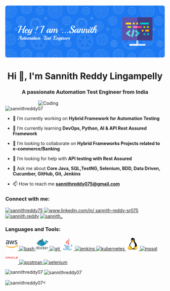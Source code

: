 
![Header](./github-header-image.png)

<h1 align="center">Hi 👋, I'm Sannith Reddy Lingampelly</h1>
<h3 align="center">A passionate Automation Test Engineer from India</h3>
<img align="right" alt="Coding" width="400" src="https://miro.medium.com/v2/resize:fit:1358/1*URVbNQirYASEkRkZPRSv4A.gif">

<p align="left"> <img src="https://komarev.com/ghpvc/?username=sannithreddy07&label=Profile%20views&color=0e75b6&style=flat" alt="sannithreddy07" /> </p>

- 🔭 I’m currently working on **Hybrid Framework for Automation Testing**

- 🌱 I’m currently learning **DevOps, Python, AI & API Rest Assured Framework**

- 👯 I’m looking to collaborate on **Hybrid Frameworks Projects related to e-commerce/Banking**

- 🤝 I’m looking for help with **API testing with Rest Assured**

- 💬 Ask me about **Core Java, SQL,TestNG, Selenium, BDD, Data Driven, Cucumber, GitHub, Git, Jenkins**

- 📫 How to reach me **sannithreddy075@gmail.com**

<h3 align="left">Connect with me:</h3>
<p align="left">
<a href="https://twitter.com/sannithreddy75" target="blank"><img align="center" src="https://raw.githubusercontent.com/rahuldkjain/github-profile-readme-generator/master/src/images/icons/Social/twitter.svg" alt="sannithreddy75" height="30" width="40" /></a>
<a href="https://linkedin.com/in/www.linkedin.com/in/ sannith-reddy-sr075" target="blank"><img align="center" src="https://raw.githubusercontent.com/rahuldkjain/github-profile-readme-generator/master/src/images/icons/Social/linked-in-alt.svg" alt="www.linkedin.com/in/ sannith-reddy-sr075" height="30" width="40" /></a>
<a href="https://fb.com/sannith.reddy" target="blank"><img align="center" src="https://raw.githubusercontent.com/rahuldkjain/github-profile-readme-generator/master/src/images/icons/Social/facebook.svg" alt="sannith.reddy" height="30" width="40" /></a>
<a href="https://instagram.com/sannith_" target="blank"><img align="center" src="https://raw.githubusercontent.com/rahuldkjain/github-profile-readme-generator/master/src/images/icons/Social/instagram.svg" alt="sannith_" height="30" width="40" /></a>
</p>

<h3 align="left">Languages and Tools:</h3>
<p align="left"> <a href="https://aws.amazon.com" target="_blank" rel="noreferrer"> <img src="https://raw.githubusercontent.com/devicons/devicon/master/icons/amazonwebservices/amazonwebservices-original-wordmark.svg" alt="aws" width="40" height="40"/> </a> <a href="https://www.gnu.org/software/bash/" target="_blank" rel="noreferrer"> <img src="https://www.vectorlogo.zone/logos/gnu_bash/gnu_bash-icon.svg" alt="bash" width="40" height="40"/> </a> <a href="https://www.docker.com/" target="_blank" rel="noreferrer"> <img src="https://raw.githubusercontent.com/devicons/devicon/master/icons/docker/docker-original-wordmark.svg" alt="docker" width="40" height="40"/> </a> <a href="https://git-scm.com/" target="_blank" rel="noreferrer"> <img src="https://www.vectorlogo.zone/logos/git-scm/git-scm-icon.svg" alt="git" width="40" height="40"/> </a> <a href="https://www.java.com" target="_blank" rel="noreferrer"> <img src="https://raw.githubusercontent.com/devicons/devicon/master/icons/java/java-original.svg" alt="java" width="40" height="40"/> </a> <a href="https://www.jenkins.io" target="_blank" rel="noreferrer"> <img src="https://www.vectorlogo.zone/logos/jenkins/jenkins-icon.svg" alt="jenkins" width="40" height="40"/> </a> <a href="https://kubernetes.io" target="_blank" rel="noreferrer"> <img src="https://www.vectorlogo.zone/logos/kubernetes/kubernetes-icon.svg" alt="kubernetes" width="40" height="40"/> </a> <a href="https://www.linux.org/" target="_blank" rel="noreferrer"> <img src="https://raw.githubusercontent.com/devicons/devicon/master/icons/linux/linux-original.svg" alt="linux" width="40" height="40"/> </a> <a href="https://www.microsoft.com/en-us/sql-server" target="_blank" rel="noreferrer"> <img src="https://www.svgrepo.com/show/303229/microsoft-sql-server-logo.svg" alt="mssql" width="40" height="40"/> </a> <a href="https://www.oracle.com/" target="_blank" rel="noreferrer"> <img src="https://raw.githubusercontent.com/devicons/devicon/master/icons/oracle/oracle-original.svg" alt="oracle" width="40" height="40"/> </a> <a href="https://postman.com" target="_blank" rel="noreferrer"> <img src="https://www.vectorlogo.zone/logos/getpostman/getpostman-icon.svg" alt="postman" width="40" height="40"/> </a> <a href="https://www.selenium.dev" target="_blank" rel="noreferrer"> <img src="https://raw.githubusercontent.com/detain/svg-logos/780f25886640cef088af994181646db2f6b1a3f8/svg/selenium-logo.svg" alt="selenium" width="40" height="40"/> </a> </p>

<p><img align="left" src="https://github-readme-stats.vercel.app/api/top-langs?username=sannithreddy07&show_icons=true&locale=en&layout=compact" alt="sannithreddy07" /></p>

<p>&nbsp;<img align="center" src="https://github-readme-stats.vercel.app/api?username=sannithreddy07&show_icons=true&locale=en" alt="sannithreddy07" /></p>

<p><img align="center" src="https://github-readme-streak-stats.herokuapp.com/?user=sannithreddy07&" alt="sannithreddy07" /><
